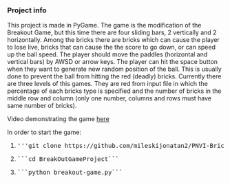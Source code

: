 ### Project info
This project is made in PyGame. The game is the modification of the Breakout Game, but this time there are four sliding bars, 2 vertically and 2 horizontally. Among the bricks there are bricks which can cause the player to lose live, bricks that can cause the the score to go down, or can speed up the ball speed. The player should move the paddles (horizontal and vertical bars) by AWSD or arrow keys. The player can hit the space button when they want to generate new random position of the ball. This is usually done to prevent the ball from hitting the red (deadly) bricks. Currently there are three levels of this games. They are red from input file in which the percentage of each bricks type is specified and the number of bricks in the middle row and column (only one number, columns and rows must have same number of bricks).

Video demonstrating the game [here](./video1532816739.mp4)

In order to start the game:
1.  <pre>'''git clone https://github.com/mileskijonatan2/PNVI-Bricks-Game.git'''</pre>
2. <pre>```cd BreakOutGameProject```</pre>
3. <pre>```python breakout-game.py```</pre>  
